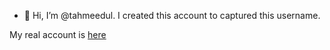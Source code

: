 

- 👋 Hi, I’m @tahmeedul. I created this account to captured this username.

My real account is <a href="https://GitHub.com/TheTahmeed">here</a>
